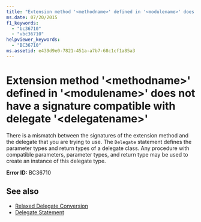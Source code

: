 ```yaml
---
title: "Extension method '<methodname>' defined in '<modulename>' does not have a signature compatible with delegate '<delegatename>'"
ms.date: 07/20/2015
f1_keywords: 
  - "bc36710"
  - "vbc36710"
helpviewer_keywords: 
  - "BC36710"
ms.assetid: e439d9e0-7821-451a-a7b7-68c1cf1a85a3
---
```

# Extension method '\<methodname>' defined in '\<modulename>' does not have a signature compatible with delegate '\<delegatename>'
There is a mismatch between the signatures of the extension method and the delegate that you are trying to use. The `Delegate` statement defines the parameter types and return types of a delegate class. Any procedure with compatible parameters, parameter types, and return type may be used to create an instance of this delegate type.  
  
 **Error ID:** BC36710  
  
## See also

- [Relaxed Delegate Conversion](../programming-guide/language-features/delegates/relaxed-delegate-conversion.md)
- [Delegate Statement](../language-reference/statements/delegate-statement.md)
